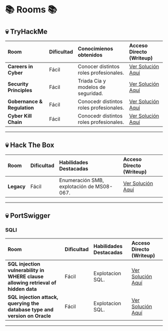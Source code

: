 # 📚 Rooms 📚

## 💀 TryHackMe

| Room | Dificultad | Conocimienos obtenidos | Acceso Directo (Writeup) |
| :--- | :--- | :--- | :--- |
| **Careers in Cyber** | Fácil | Conocer distintos roles profesionales. | [Ver Solución Aquí](TryHackMe/Careers_in_Cyber.md) |
| **Security Principles** | Fácil | Triada Cia y modelos de seguridad. | [Ver Solución Aquí](TryHackMe/Security_Principles.md) |
| **Gobernance & Regulation** | Fácil | Conocedr distintos roles profesionales. | [Ver Solución Aquí](https://github.com/Lucas526-jpg/Rooms/blob/main/TryHackMe/Governance_%26_Regulation.md) |
| **Cyber Kill Chain** | Fácil | Conocedr distintos roles profesionales. | [Ver Solución Aquí](TryHackMe/Cyber_Kill_Chain.md) |
---

## 💀 Hack The Box

| Room | Dificultad | Habilidades Destacadas | Acceso Directo (Writeup) |
| :--- | :--- | :--- | :--- |
| **Legacy** | Fácil | Enumeración SMB, explotación de MS08-067. | [Ver Solución Aquí](HackTheBox/Legacy.md) |

---

## 💀 PortSwigger

### SQLI

| Room | Dificultad | Habilidades Destacadas | Acceso Directo (Writeup) |
| :--- | :--- | :--- | :--- |
| **SQL injection vulnerability in WHERE clause allowing retrieval of hidden data** | Fácil | Explotacion SQL. | [Ver Solución Aquí](HackTheBox/SQLI1) |
| **SQL injection attack, querying the database type and version on Oracle** | Fácil | Explotacion SQL. | [Ver Solución Aquí](PortSwigger/SQLI2) |

---
